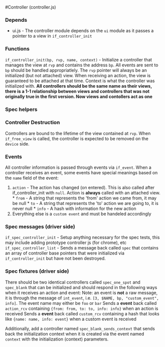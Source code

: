 #Controller (controller.js)

### Depends
  * ui.js - The controller module depends on the `ui` module as it passes a pointer to a view in `if_controller_init`

### Functions
`if_controller_init(bp, rvp, name, context)` - Initialize a controller that manages the view at `rvp` and contains the address `bp`. All events are sent to `bp` should be handled appropriatlely.
The `rvp` pointer will always be an initialized (but not attached) view. When receiving an action, the view is guaranteed to be attached at that time. Context is what the controller was initialized with.
**All controllers should be the same name as their views, there is a 1-1 relationship between views and controllers that was not originally true in the first version. Now views and contollers act as one**

### Spec helpers

### Controller Destruction
Controllers are bound to the lifetime of the view contained at `rvp`.  When `if_free_view` is called, the controller is expected to be removed on the `device` side.

### Events
All controller information is passed through events via `if_event`. When a controller receives an event, some events have
special meanings based on the `name` field of the event:
  1. `action` - The action has changed (on entered). This is also called after if_controller_init with `null`. Action is **always** called with an
  attached view. 
    * `from` - A string that represents the 'from' action we came from, it may be null
    * `to`   - A string that represents the 'to' action we are going to, it is never null
    * `info` - A hash with information for the new action
  2. Everything else is a `custom event` and must be handeled accordingly

### Spec messages (driver side)
`if_spec_controller_init` - Setup anything necessary for the spec tests, this may include adding prototype controller js (for chrome), etc
`if_spec_controller_list` - Sends a message back called `spec` that contains an array of controller base pointers that were initialized via `if_controller_init`
but have not been destroyed.

### Spec fixtures (driver side)
There should be two identical controllers called `spec_one_spot` and `spec_blank` that can be initialized and should respond in the following ways when it receives an action and
event:
  Note: an event is **not** a raw message, it is through the message of `int_event`, i.e. `[3, $NAME, bp, "custom_event", info]`. The event name may either be `foo` or `bar`
  Sends a **event** back called `action_rcv` containing `{from: from, to: to, info: info}` when an action is received
  Sends a **event** back called `custom_rcv` containing a hash that looks like `{name: name, info: event}` when a custom event is received

  Additionally, add a controller named `spec_blank_sends_context` that sends back the initialization context when it is created via the event named `context` with the initialization (context) parameters.
